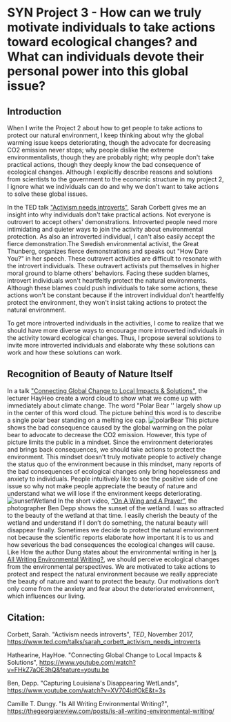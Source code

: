 # SYN Project 3 - How can we truly motivate individuals to take actions toward ecological changes? and What can individuals devote their personal power into this global issue?

## Introduction
When I write the Project 2 about how to get people to take actions to protect our natural environment, I keep thinking about why the global warming issue keeps deteriorating, though the advocate for decreasing CO2 emission never stops; why people dislike the extreme environmentalists, though they are probably right; why people don't take practical actions, though they deeply know the bad consequence of ecological changes. Although I explicitly describe reasons and solutions from scientists to the government to the economic structure in my project 2, I ignore what we individuals can do and why we don't want to take actions to solve these global issues. 

In the TED talk ["Activism needs introverts"](https://www.ted.com/talks/sarah_corbett_activism_needs_introverts), Sarah Corbett gives me an insight into why individuals don't take practical actions. Not everyone is outrovert to accept others' demonstrations. Introverted people need more intimidating and quieter ways to join the activity about environmental protection. As also an introverted individual, I can't also easily accept the fierce demonstration.The Swedish environmental activist, the Great Thunberg, organizes fierce demonstrations and speaks out "How Dare You?" in her speech. These outravert activities are difficult to resonate with the introvert individuals. These outravert activists put themselves in higher moral ground to blame others' behaviors. Facing these sudden blames, introvert individuals won't heartfeltly protect the natural environments. Although these blames could push individuals to take some actions, these actions won't be constant because if the introvert individual don't heartfeltly protect the environment, they won't insist taking actions to protect the natural environment. 

To get more introverted individuals in the activities, I come to realize that we should have more diverse ways to encourage more introverted individuals in the activity toward ecological changes. Thus, I propose several solutions to invite more introverted individuals and elaborate why these solutions can work and how these solutions can work. 

## Recognition of Beauty of Nature Itself

In a talk ["Connecting Global Change to Local Impacts & Solutions"](https://www.youtube.com/watch?v=FHkZ7aOE3hQ&feature=youtu.be), the lecturer HayHeo create a word cloud to show what we come up with immediately about climate change. The word "Polar Bear '' largely show up in the center of this word cloud. The picture behind this word is to describe a single polar bear standing on a melting ice cap. ![polarBear](https://metro.co.uk/wp-content/uploads/2019/11/PRI_95003535.jpg?quality=90&strip=all) This picture shows the bad consequence caused by the global warming on the polar bear to advocate to decrease the CO2 emission. However, this type of picture limits the public in a mindset. Since the environment deteriorates and brings back consequences, we should take actions to protect the environment. This mindset doesn't truly motivate people to actively change the status quo of the environment because in this mindset, many reports of the bad consequences of ecological changes only bring hopelessness and anxiety to individuals. People intuitively like to see the positive side of one issue so why not make people appreciate the beauty of nature and understand what we will lose if the environment keeps deteriorating. ![sunsetWetland](https://cdn.pixabay.com/photo/2020/09/08/21/12/sea-5555891_960_720.jpg)
In the short video, [“On A Wing and A Prayer”](https://www.youtube.com/watch?v=XV704idfOkE&t=3s), the photographer Ben Depp shows the sunset of the wetland. I was so attracted to the beauty of the wetland at that time. I easily cherish the beauty of the wetland and understand if I don’t do something, the natural beauty will disappear finally. Sometimes we decide to protect the natural environment not because the scientific reports elaborate how important it is to us and how severious the bad consequences the ecological changes will cause. Like How the author Dung states about the environmental writing in her [Is All Writing Environmental Writing?](https://thegeorgiareview.com/posts/is-all-writing-environmental-writing/), we should perceive ecological changes from the environmental perspectives. We are motivated to take actions to protect and respect the natural environment because we really appreciate the beauty of nature and want to protect the beauty. Our motivations don’t only come from the anxiety and fear about the deteriorated environment, which influences our living.


## Citation:
Corbett, Sarah. "Activism needs introverts", *TED*, November 2017, https://www.ted.com/talks/sarah_corbett_activism_needs_introverts 

Hathearine, HayHoe. "Connecting Global Change to Local Impacts & Solutions", https://www.youtube.com/watch?v=FHkZ7aOE3hQ&feature=youtu.be

Ben, Depp. "Capturing Louisiana's Disappearing WetLands", https://www.youtube.com/watch?v=XV704idfOkE&t=3s

Camille T. Dungy. "Is All Writing Environmental Writing?", https://thegeorgiareview.com/posts/is-all-writing-environmental-writing/




